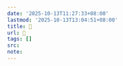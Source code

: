 ```yaml
---
date: '2025-10-13T11:27:33+08:00'
lastmod: '2025-10-13T13:04:51+08:00'
title: 󰘗
url: 󰘗
tags: []
src:
note:
---
```

